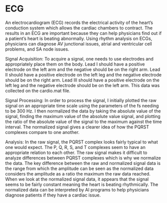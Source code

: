 # ECG
An electrocardiogram (ECG) records the electrical activity of the heart’s conduction system which allows the cardiac chambers to contract. The results in an ECG are important because they can help physicians find out if a patient’s heart is beating abnormally. Using rhythm analysis on ECGs, physicians can diagnose AV junctional issues, atrial and ventricular cell problems, and SA node issues. 

Signal Acquisition:
To acquire a signal, one needs to use electrodes and appropriately place them on the body. Lead I should have a positive electrode on the left arm and the negative should be on the right arm. Lead II should have a positive electrode on the left leg and the negative electrode should be on the right arm. Lead III should have a positive electrode on the left leg and the negative electrode should be on the left arm. This data was collected on the cardio.mat file. 

Signal Processing: 
In order to process the signal, I initially plotted the raw signal on an appropriate time scale using the parameters of the fs needing to be 300 Hz. I then normalized the data by taking the absolute value of the signal, finding the maximum value of the absolute value signal, and plotting the ratio of the absolute value of the signal to the maximum against the time interval. The normalized signal gives a clearer idea of how the PQRST complexes compare to one another.

Analysis:
In the raw signal, the PQRST complex looks fairly typical to what one would expect. The P, Q, R, S, and T complexes seem to have an appropriate relation to each other. The raw signal makes it difficult to analyze differences between PQRST complexes which is why we normalize the data. The key difference between the raw and normalized signal data is the range from which the amplitude can be seen as the normalized data considers the amplitude as a ratio the maximum the raw data reached. When we look at the normalized signal data, it appears that the signal seems to be fairly constant meaning the heart is beating rhythmically. The normalized data can be interpreted by AI programs to help physicians diagnose patients if they have a cardiac issue. 
